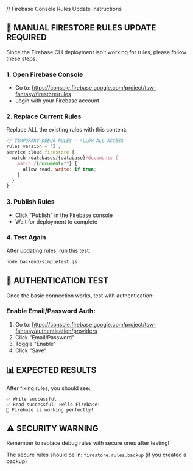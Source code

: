 // Firebase Console Rules Update Instructions

## 🔧 MANUAL FIRESTORE RULES UPDATE REQUIRED

Since the Firebase CLI deployment isn't working for rules, please follow these steps:

### 1. Open Firebase Console
- Go to: https://console.firebase.google.com/project/tsw-fantasy/firestore/rules
- Login with your Firebase account

### 2. Replace Current Rules
Replace ALL the existing rules with this content:

```javascript
// TEMPORARY DEBUG RULES - ALLOW ALL ACCESS
rules_version = '2';
service cloud.firestore {
  match /databases/{database}/documents {
    match /{document=**} {
      allow read, write: if true;
    }
  }
}
```

### 3. Publish Rules
- Click "Publish" in the Firebase console
- Wait for deployment to complete

### 4. Test Again
After updating rules, run this test:
```bash
node backend/simpleTest.js
```

## 🔑 AUTHENTICATION TEST

Once the basic connection works, test with authentication:

### Enable Email/Password Auth:
1. Go to: https://console.firebase.google.com/project/tsw-fantasy/authentication/providers
2. Click "Email/Password"
3. Toggle "Enable"
4. Click "Save"

## 📊 EXPECTED RESULTS

After fixing rules, you should see:
```
✅ Write successful
✅ Read successful: Hello Firebase!
🎉 Firebase is working perfectly!
```

## ⚠️ SECURITY WARNING

Remember to replace debug rules with secure ones after testing!

The secure rules should be in: `firestore.rules.backup` (if you created a backup)
